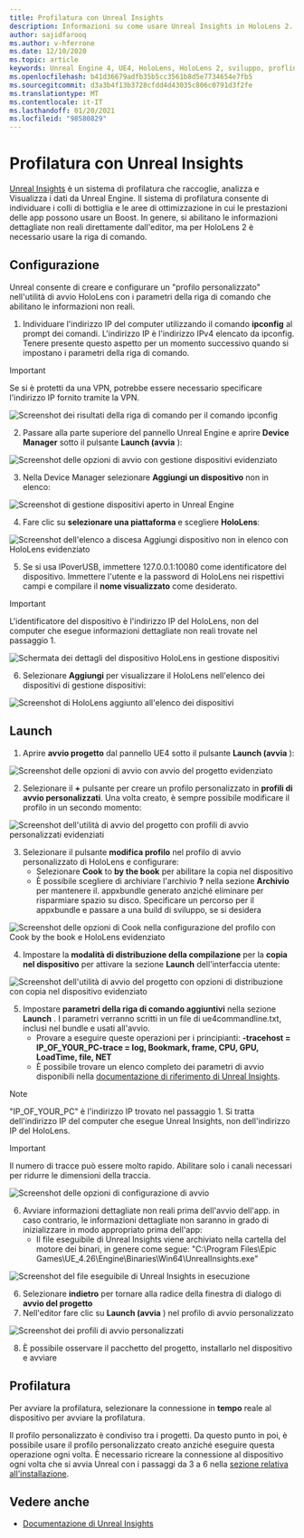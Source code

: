 ```yaml
---
title: Profilatura con Unreal Insights
description: Informazioni su come usare Unreal Insights in HoloLens 2.
author: sajidfarooq
ms.author: v-hferrone
ms.date: 12/10/2020
ms.topic: article
keywords: Unreal Engine 4, UE4, HoloLens, HoloLens 2, sviluppo, profling, Unreal Insights, documentazione, guide, funzionalità, ologrammi, sviluppo di giochi, cuffie per realtà mista, cuffia di realtà mista di Windows, auricolare della realtà virtuale
ms.openlocfilehash: b41d36679adfb35b5cc3561b8d5e7734654e7fb5
ms.sourcegitcommit: d3a3b4f13b3728cfdd4d43035c806c0791d3f2fe
ms.translationtype: MT
ms.contentlocale: it-IT
ms.lasthandoff: 01/20/2021
ms.locfileid: "98580829"
---
```

# <a name="profiling-with-unreal-insights"></a>Profilatura con Unreal Insights 

[Unreal Insights](https://docs.unrealengine.com/TestingAndOptimization/PerformanceAndProfiling/UnrealInsights/Overview/index.html) è un sistema di profilatura che raccoglie, analizza e Visualizza i dati da Unreal Engine. Il sistema di profilatura consente di individuare i colli di bottiglia e le aree di ottimizzazione in cui le prestazioni delle app possono usare un Boost. In genere, si abilitano le informazioni dettagliate non reali direttamente dall'editor, ma per HoloLens 2 è necessario usare la riga di comando.  

## <a name="setup"></a>Configurazione

Unreal consente di creare e configurare un "profilo personalizzato" nell'utilità di avvio HoloLens con i parametri della riga di comando che abilitano le informazioni non reali.

1.  Individuare l'indirizzo IP del computer utilizzando il comando **ipconfig** al prompt dei comandi. L'indirizzo IP è l'indirizzo IPv4 elencato da ipconfig. Tenere presente questo aspetto per un momento successivo quando si impostano i parametri della riga di comando.

> [!IMPORTANT]
> Se si è protetti da una VPN, potrebbe essere necessario specificare l'indirizzo IP fornito tramite la VPN.

![Screenshot dei risultati della riga di comando per il comando ipconfig](images/unreal-insights-img-01.png)

2.  Passare alla parte superiore del pannello Unreal Engine e aprire **Device Manager** sotto il pulsante **Launch (avvia** ):

![Screenshot delle opzioni di avvio con gestione dispositivi evidenziato](images/unreal-insights-img-02.png)

3.  Nella Device Manager selezionare **Aggiungi un dispositivo** non in elenco:

![Screenshot di gestione dispositivi aperto in Unreal Engine](images/unreal-insights-img-03.png)

4. Fare clic su **selezionare una piattaforma** e scegliere **HoloLens**:

![Screenshot dell'elenco a discesa Aggiungi dispositivo non in elenco con HoloLens evidenziato](images/unreal-insights-img-04.png)

5.  Se si usa IPoverUSB, immettere 127.0.0.1:10080 come identificatore del dispositivo. Immettere l'utente e la password di HoloLens nei rispettivi campi e compilare il **nome visualizzato** come desiderato.

> [!IMPORTANT]
> L'identificatore del dispositivo è l'indirizzo IP del HoloLens, non del computer che esegue informazioni dettagliate non reali trovate nel passaggio 1.

![Schermata dei dettagli del dispositivo HoloLens in gestione dispositivi](images/unreal-insights-img-05.png)

6.  Selezionare **Aggiungi** per visualizzare il HoloLens nell'elenco dei dispositivi di gestione dispositivi:

![Screenshot di HoloLens aggiunto all'elenco dei dispositivi](images/unreal-insights-img-06.png)

## <a name="launch"></a>Launch

1. Aprire **avvio progetto** dal pannello UE4 sotto il pulsante **Launch (avvia** ):

![Screenshot delle opzioni di avvio con avvio del progetto evidenziato](images/unreal-insights-img-07.png)

2. Selezionare il **+** pulsante per creare un profilo personalizzato in **profili di avvio personalizzati**. Una volta creato, è sempre possibile modificare il profilo in un secondo momento:

![Screenshot dell'utilità di avvio del progetto con profili di avvio personalizzati evidenziati](images/unreal-insights-img-08.png)

3. Selezionare il pulsante **modifica profilo** nel profilo di avvio personalizzato di HoloLens e configurare:
    * Selezionare **Cook** to **by the book** per abilitare la copia nel dispositivo
    * È possibile scegliere di archiviare l'archivio **?** nella sezione **Archivio** per mantenere il. appxbundle generato anziché eliminare per risparmiare spazio su disco. Specificare un percorso per il appxbundle e passare a una build di sviluppo, se si desidera

![Screenshot delle opzioni di Cook nella configurazione del profilo con Cook by the book e HoloLens evidenziato](images/unreal-insights-img-09.png)

4. Impostare la **modalità di distribuzione della compilazione** per la **copia nel dispositivo** per attivare la sezione **Launch** dell'interfaccia utente:

![Screenshot dell'utilità di avvio del progetto con opzioni di distribuzione con copia nel dispositivo evidenziato](images/unreal-insights-img-10.png)

5. Impostare **parametri della riga di comando aggiuntivi** nella sezione **Launch** . I parametri verranno scritti in un file di ue4commandline.txt, inclusi nel bundle e usati all'avvio. 
    <!-- TODO: Need more detail on what this parameter does and where to find others. -->
    * Provare a eseguire queste operazioni per i principianti: **-tracehost = IP_OF_YOUR_PC-trace = log, Bookmark, frame, CPU, GPU, LoadTime, file, NET**
    * È possibile trovare un elenco completo dei parametri di avvio disponibili nella [documentazione di riferimento di Unreal Insights](https://docs.unrealengine.com/TestingAndOptimization/PerformanceAndProfiling/UnrealInsights/Reference/index.html).

> [!NOTE]
> "IP_OF_YOUR_PC" è l'indirizzo IP trovato nel passaggio 1. Si tratta dell'indirizzo IP del computer che esegue Unreal Insights, non dell'indirizzo IP del HoloLens.

> [!IMPORTANT]
> Il numero di tracce può essere molto rapido. Abilitare solo i canali necessari per ridurre le dimensioni della traccia.

![Screenshot delle opzioni di configurazione di avvio](images/unreal-insights-img-11.png)

6. Avviare informazioni dettagliate non reali prima dell'avvio dell'app. in caso contrario, le informazioni dettagliate non saranno in grado di inizializzare in modo appropriato prima dell'app:
    * Il file eseguibile di Unreal Insights viene archiviato nella cartella del motore dei binari, in genere come segue: "C:\Program Files\Epic Games\UE_4.26\Engine\Binaries\Win64\UnrealInsights.exe"

![Screenshot del file eseguibile di Unreal Insights in esecuzione](images/unreal-insights-img-12.png)

6.  Selezionare **indietro** per tornare alla radice della finestra di dialogo di **avvio del progetto**
7.  Nell'editor fare clic su **Launch (avvia** ) nel profilo di avvio personalizzato

![Screenshot dei profili di avvio personalizzati](images/unreal-insights-img-13.png)

8.  È possibile osservare il pacchetto del progetto, installarlo nel dispositivo e avviare

## <a name="profiling"></a>Profilatura

Per avviare la profilatura, selezionare la connessione in **tempo** reale al dispositivo per avviare la profilatura.

Il profilo personalizzato è condiviso tra i progetti. Da questo punto in poi, è possibile usare il profilo personalizzato creato anziché eseguire questa operazione ogni volta. È necessario ricreare la connessione al dispositivo ogni volta che si avvia Unreal con i passaggi da 3 a 6 nella [sezione relativa all'installazione](#setup).

## <a name="see-also"></a>Vedere anche
* [Documentazione di Unreal Insights](https://docs.unrealengine.com/TestingAndOptimization/PerformanceAndProfiling/UnrealInsights/index.html)

